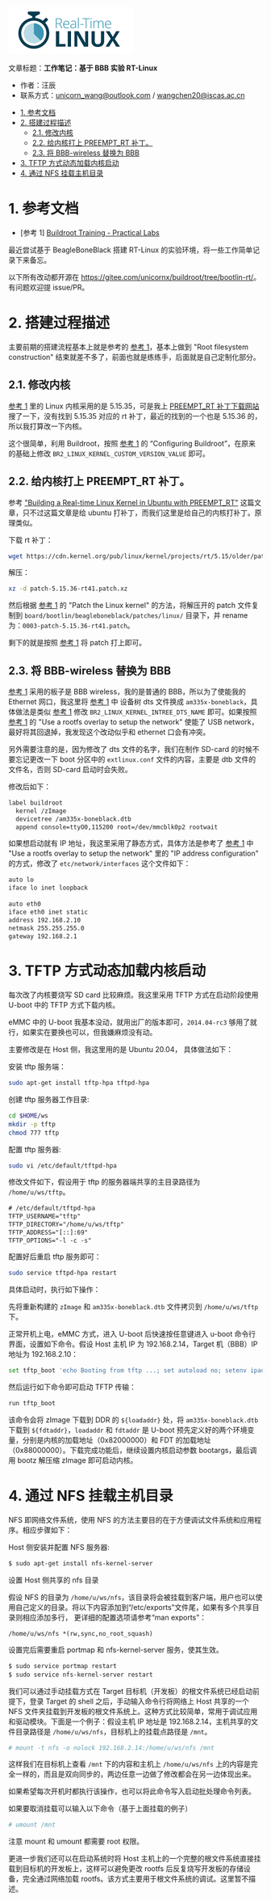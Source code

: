 ![](./diagrams/RTLinux.png)

文章标题：**工作笔记：基于 BBB 实验 RT-Linux**

- 作者：汪辰
- 联系方式：<unicorn_wang@outlook.com> / <wangchen20@iscas.ac.cn>


<!-- TOC -->

- [1. 参考文档](#1-参考文档)
- [2. 搭建过程描述](#2-搭建过程描述)
	- [2.1. 修改内核](#21-修改内核)
	- [2.2. 给内核打上 PREEMPT_RT 补丁。](#22-给内核打上-preempt_rt-补丁)
	- [2.3. 将 BBB-wireless 替换为 BBB](#23-将-bbb-wireless-替换为-bbb)
- [3. TFTP 方式动态加载内核启动](#3-tftp-方式动态加载内核启动)
- [4. 通过 NFS 挂载主机目录](#4-通过-nfs-挂载主机目录)

<!-- /TOC -->


# 1. 参考文档 

- [参考 1] [Buildroot Training - Practical Labs][1]

最近尝试基于 BeagleBoneBlack 搭建 RT-Linux 的实验环境，将一些工作简单记录下来备忘。

以下所有改动都开源在 <https://gitee.com/unicornx/buildroot/tree/bootlin-rt/>。有问题欢迎提 issue/PR。

# 2. 搭建过程描述

主要前期的搭建流程基本上就是参考的 [参考 1][1]，基本上做到 "Root filesystem construction" 结束就差不多了，前面也就是练练手，后面就是自己定制化部分。

## 2.1. 修改内核

[参考 1][1] 里的 Linux 内核采用的是 5.15.35，可是我上 [PREEMPT_RT 补丁下载网站][2] 搜了一下，没有找到 5.15.35 对应的 rt 补丁，最近的找到的一个也是 5.15.36 的，所以我打算改一下内核。

这个很简单，利用 Buildroot，按照 [参考 1][1] 的 “Configuring Buildroot”，在原来的基础上修改 `BR2_LINUX_KERNEL_CUSTOM_VERSION_VALUE` 即可。

## 2.2. 给内核打上 PREEMPT_RT 补丁。

参考 ["Building a Real-time Linux Kernel in Ubuntu with PREEMPT_RT"][3] 这篇文章，只不过这篇文章是给 ubuntu 打补丁，而我们这里是给自己的内核打补丁。原理类似。

下载 rt 补丁：
```bash
wget https://cdn.kernel.org/pub/linux/kernel/projects/rt/5.15/older/patches-5.15.36-rt41.tar.xz
``````

解压：
```bash
xz -d patch-5.15.36-rt41.patch.xz
```

然后根据 [参考 1][1] 的 "Patch the Linux kernel" 的方法，将解压开的 patch 文件复制到 `board/bootlin/beagleboneblack/patches/linux/` 目录下，并 rename 为：`0003-patch-5.15.36-rt41.patch`。

剩下的就是按照 [参考 1][1] 将 patch 打上即可。

## 2.3. 将 BBB-wireless 替换为 BBB

[参考 1][1] 采用的板子是 BBB wireless，我的是普通的 BBB，所以为了使能我的 Ethernet 网口，我这里将 [参考 1][1] 中 设备树 dts 文件换成 `am335x-boneblack`，具体做法是类似 [参考 1][1] 修改 `BR2_LINUX_KERNEL_INTREE_DTS_NAME` 即可。如果按照 [参考 1][1] 的 "Use a rootfs overlay to setup the network" 使能了 USB network，最好将其回退掉，我发现这个改动似乎和 ethernet 口会有冲突。

另外需要注意的是，因为修改了 dts 文件的名字，我们在制作 SD-card 的时候不要忘记更改一下 boot 分区中的 `extlinux.conf` 文件的内容，主要是 dtb 文件的文件名，否则 SD-card 启动时会失败。

修改后如下：
```
label buildroot
  kernel /zImage
  devicetree /am335x-boneblack.dtb
  append console=ttyO0,115200 root=/dev/mmcblk0p2 rootwait
```

如果想启动就有 IP 地址，我这里采用了静态方式，具体方法是参考了 [参考 1][1] 中 "Use a rootfs overlay to setup the network" 里的 "IP address configuration" 的方式，修改了 `etc/network/interfaces` 这个文件如下：

```
auto lo
iface lo inet loopback

auto eth0
iface eth0 inet static
address 192.168.2.10
netmask 255.255.255.0
gateway 192.168.2.1
```

# 3. TFTP 方式动态加载内核启动

每次改了内核要烧写 SD card 比较麻烦。我这里采用 TFTP 方式在启动阶段使用 U-boot 中的 TFTP 方式下载内核。

eMMC 中的 U-boot 我基本没动，就用出厂的版本即可，`2014.04-rc3` 够用了就行，如果实在要换也可以，但我嫌麻烦没有动。

主要修改是在 Host 侧，我这里用的是 Ubuntu 20.04， 具体做法如下：

安装 tftp 服务端：
```bash
sudo apt-get install tftp-hpa tftpd-hpa
```

创建 tftp 服务器工作目录:
```bash
cd $HOME/ws
mkdir -p tftp
chmod 777 tftp
```

配置 tftp 服务器:
```bash
sudo vi /etc/default/tftpd-hpa
```

修改文件如下，假设用于 tftp 的服务器端共享的主目录路径为 `/home/u/ws/tftp`。

```
# /etc/default/tftpd-hpa
TFTP_USERNAME="tftp"
TFTP_DIRECTORY="/home/u/ws/tftp"
TFTP_ADDRESS="[::]:69"
TFTP_OPTIONS="-l -c -s"
```

配置好后重启 tftp 服务即可：

```bash
sudo service tftpd-hpa restart
```

具体启动时，执行如下操作：

先将重新构建的 `zImage` 和 `am335x-boneblack.dtb` 文件拷贝到 `/home/u/ws/tftp` 下。

正常开机上电，eMMC 方式，进入 U-boot 后快速按任意键进入 u-boot 命令行界面，设置如下命令。假设 Host 主机 IP 为 192.168.2.14，Target 机（BBB）IP 地址为 192.168.2.10：

```bash
set tftp_boot 'echo Booting from tftp ...; set autoload no; setenv ipaddr 192.168.2.10; setenv serverip 192.168.2.14; tftp ${loadaddr} zImage; tftp ${fdtaddr} am335x-boneblack.dtb; setenv bootargs console=ttyO0,115200 root=/dev/mmcblk0p2 rootwait; bootz ${loadaddr} - ${fdtaddr}'
```

然后运行如下命令即可启动 TFTP 传输：
```bash
run tftp_boot
```

该命令会将 zImage 下载到 DDR 的 `${loadaddr}` 处，将 `am335x-boneblack.dtb` 下载到 `${fdtaddr}`，`loadaddr` 和 `fdtaddr` 是 U-boot 预先定义好的两个环境变量，分别是内核的加载地址（0x82000000）和 FDT 的加载地址（0x88000000）。下载完成功能后，继续设置内核启动参数 bootargs，最后调用 bootz 解压缩 zImage 即可启动内核。


# 4. 通过 NFS 挂载主机目录

NFS 即网络文件系统，使用 NFS 的方法主要目的在于方便调试文件系统和应用程序。相应步骤如下：

Host 侧安装并配置 NFS 服务器:

```bash
$ sudo apt-get install nfs-kernel-server
```

设置 Host 侧共享的 nfs 目录

假设 NFS 的目录为 `/home/u/ws/nfs`，该目录将会被挂载到客户端，用户也可以使用自己定义的目录。将以下内容添加到“/etc/exports”文件尾，如果有多个共享目录则相应添加多行， 更详细的配置选项请参考“man exports”：

```
/home/u/ws/nfs *(rw,sync,no_root_squash)
```

设置完后需要重启 portmap 和 nfs-kernel-server 服务，使其生效。

```bash
$ sudo service portmap restart
$ sudo service nfs-kernel-server restart
```

我们可以通过手动挂载方式在 Target 目标机（开发板）的根文件系统已经启动前提下，登录 Target 的 shell 之后，手动输入命令行将网络上 Host 共享的一个 NFS 文件夹挂载到开发板的根文件系统上。这种方式比较简单，常用于调试应用和驱动模块。下面是一个例子：假设主机 IP 地址是 192.168.2.14，主机共享的文件目录路径是 `/home/u/ws/nfs`，目标机上的挂载点路径是 `/mnt`。

```bash
# mount -t nfs -o nolock 192.168.2.14:/home/u/ws/nfs /mnt
```

这样我们在目标机上查看 `/mnt` 下的内容和主机上 `/home/u/ws/nfs` 上的内容是完全一样的，而且是双向同步的，两边任意一边做了修改都会在另一边体现出来。

如果希望每次开机时都执行该操作，也可以将此命令写入启动批处理命令列表。

如果要取消挂载可以输入以下命令（基于上面挂载的例子）

```bash
# umount /mnt
```

注意 mount 和 umount 都需要 root 权限。

更进一步我们还可以在启动系统时将 Host 主机上的一个完整的根文件系统直接挂载到目标机的开发板上，这样可以避免更改 rootfs 后反复烧写开发板的存储设备，完全通过网络加载 rootfs。该方式主要用于根文件系统的调试。这里暂不描述。

[1]:https://bootlin.com/doc/training/buildroot/buildroot-labs.pdf
[2]:https://cdn.kernel.org/pub/linux/kernel/projects/rt/
[3]:https://www.acontis.com/en/building-a-real-time-linux-kernel-in-ubuntu-preemptrt.html
